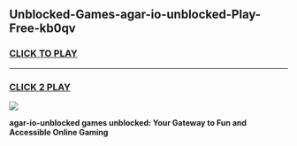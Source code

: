 
## Unblocked-Games-agar-io-unblocked-Play-Free-kb0qv
<h3>
<a href="https://premium76.site?title=agar-io-unblocked&ref=10A">CLICK TO PLAY</a></h3>
<hr>

<h3>
<a href="https://premium76.site?title=agar-io-unblocked&ref=10A">CLICK 2 PLAY</a>
  
</h3>

<a href="https://premium76.site?title=agar-io-unblocked&ref=10A"><img src="https://clearcache.store/games.png"></a>


**agar-io-unblocked games unblocked: Your Gateway to Fun and Accessible Online Gaming**
